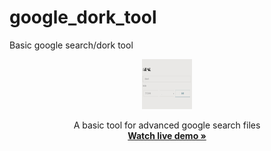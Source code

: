 # google_dork_tool
Basic google search/dork tool
<p align="center">
  <a href="https://github.com/othneildrew/Best-README-Template">
    <img src="screenshot.png" alt="Logo" width="80" height="80">
  </a>
 </p> 
   <p align="center">
   A basic tool for advanced google search files
    <br />
    <a href="https://jsm33t.com/dork" target="_blank"><strong>Watch live demo »</strong></a>
    
    
  </p>
